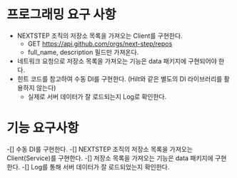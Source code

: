 # 프로그래밍 요구 사항
- NEXTSTEP 조직의 저장소 목록을 가져오는 Client를 구현한다.
  - GET https://api.github.com/orgs/next-step/repos
  - full_name, description 필드만 가져온다.
- 네트워크 요청으로 저장소 목록을 가져오는 기능은 data 패키지에 구현되어야 한다.
- 힌트 코드를 참고하여 수동 DI를 구현한다. (Hilt와 같은 별도의 DI 라이브러리를 활용하지 않는다)
  - 실제로 서버 데이터가 잘 로드되는지 Log로 확인한다.

# 기능 요구사항
-[] 수동 DI를 구현한다.
-[] NEXTSTEP 조직의 저장소 목록을 가져오는 Client(Service)를 구현한다.
-[] 저장소 목록을 가져오는 기능은 data 패키지에 구현한다.
-[] Log를 통해 서버 데이터가 잘 로드되었는지 확인한다.
